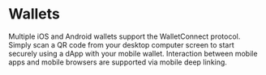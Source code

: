 # Wallets
Multiple iOS and Android wallets support the WalletConnect protocol. Simply scan a QR code from your desktop computer screen to start securely using a dApp with your mobile wallet. Interaction between mobile apps and mobile browsers are supported via mobile deep linking.
